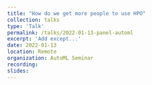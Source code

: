 ```yaml
---
title: "How do we get more people to use HPO"
collection: talks
type: 'Talk'
permalink: /talks/2022-01-13-panel-automl
excerpt: 'Add except...'
date: 2022-01-13
location: Remote
organization: AutoML Seminar
recording: 
slides: 
---
```

